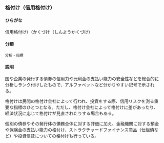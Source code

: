 <div style="display:none;">

## [あ行](securities-terms?id=あ行)
## [か行](securities-terms?id=か行)

</div>

### 格付け（信用格付け）

#### ひらがな

信用格付け）（かくづけ（しんようかくづけ）

#### 分類

`分析・指標`

#### 説明

国や企業の発行する債券の信用力や元利金の支払い能力の安全性などを総合的に分析しランク付けしたもので、アルファベットなど分かりやすい記号で示される。
 
格付けは民間の格付け会社によって行われ、投資をする際、信用リスクを測る重要な指標のひとつとなる。ただし、格付け会社によって格付けに差があったり、経済状況に応じて格付けが見直されたりする場合もある。
 
個別の債券やその発行体の債務全体に対する評価に加え、金融機関に対する預金や保険金の支払い能力の格付け、ストラクチャードファイナンス商品（仕組債など）や投資信託についての格付けも行っている。

<div style="display:none;">

## [さ行](securities-terms?id=さ行)
## [た行](securities-terms?id=た行)
## [な行](securities-terms?id=な行)
## [は行](securities-terms?id=は行)
## [ま行](securities-terms?id=ま行)
## [や行](securities-terms?id=や行)
## [ら行](securities-terms?id=ら行)
## [わ行](securities-terms?id=わ行)
## [英数字・記号](securities-terms?id=英数字・記号)

</div>

